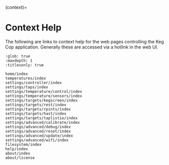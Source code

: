 (context)=

# Context Help

The following are links to context help for the web pages controlling the Keg Cop application.  Generally these are accessed via a hotlink in the web UI.

```{toctree}
:glob: true
:maxdepth: 1
:titlesonly: true

home/index
temperatures/index
settings/controller/index
settings/taps/index
settings/temperature/control/index
settings/temperature/sensors/index
settings/targets/kegscreen/index
settings/targets/rest/index
settings/targets/rpints/index
settings/targets/hast/index
settings/targets/taplistio/index
settings/advanced/calibrate/index
settings/advanced/debug/index
settings/advanced/reset/index
settings/advanced/update/index
settings/advanced/wifi/index
filesystem/index
help/index
about/index
about/license
```
